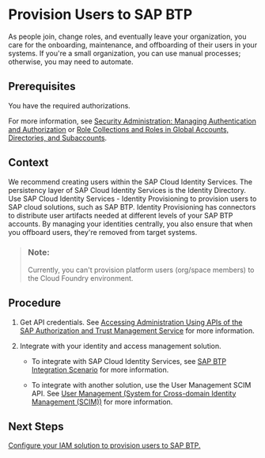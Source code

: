 <!-- loiobb1b2f4814b04f41833ff0a5bdd5d599 -->

# Provision Users to SAP BTP

As people join, change roles, and eventually leave your organization, you care for the onboarding, maintenance, and offboarding of their users in your systems. If you're a small organization, you can use manual processes; otherwise, you may need to automate.



<a name="loiobb1b2f4814b04f41833ff0a5bdd5d599__prereq_kyb_mkt_bnb"/>

## Prerequisites

You have the required authorizations.

For more information, see [Security Administration: Managing Authentication and Authorization](security-administration-managing-authentication-and-authorization-1ff47b2.md) or [Role Collections and Roles in Global Accounts, Directories, and Subaccounts](../10-concepts/role-collections-and-roles-in-global-accounts-directories-and-subaccounts-0039cf0.md).



## Context

We recommend creating users within the SAP Cloud Identity Services. The persistency layer of SAP Cloud Identity Services is the Identity Directory. Use SAP Cloud Identity Services - Identity Provisioning to provision users to SAP cloud solutions, such as SAP BTP. Identity Provisioning has connectors to distribute user artifacts needed at different levels of your SAP BTP accounts. By managing your identities centrally, you also ensure that when you offboard users, they're removed from target systems.

> ### Note:  
> Currently, you can't provision platform users \(org/space members\) to the Cloud Foundry environment.



## Procedure

1.  Get API credentials. See [Accessing Administration Using APIs of the SAP Authorization and Trust Management Service](accessing-administration-using-apis-of-the-sap-authorization-and-trust-management-servi-dcb3bfd.md) for more information.

2.  Integrate with your identity and access management solution.

    -   To integrate with SAP Cloud Identity Services, see [SAP BTP Integration Scenario](https://help.sap.com/docs/cloud-identity/system-integration-guide/sap-btp-integration-scenario?version=Cloud) for more information.

    -   To integrate with another solution, use the User Management SCIM API. See [User Management \(System for Cross-domain Identity Management \(SCIM\)\)](https://api.sap.com/api/PlatformAPI/overview) for more information.





<a name="loiobb1b2f4814b04f41833ff0a5bdd5d599__postreq_vgh_2wb_d1c"/>

## Next Steps

[Configure your IAM solution to provision users to SAP BTP.](working-with-users-2c91f88.md)

